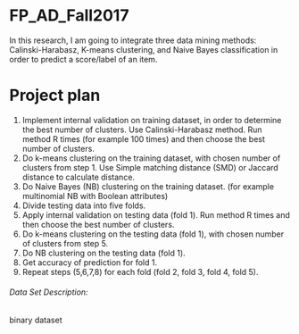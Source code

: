 # FP_AD_Fall2017

In this research, I am going to integrate three data mining methods: Calinski-Harabasz, K-means clustering, and Naive Bayes classification in order to predict a score/label of an item.

# Project plan
1. Implement internal validation on training dataset, in order to determine the best number of clusters. Use Calinski-Harabasz method. Run method R times (for example 100 times) and then choose the best number of clusters.
2. Do k-means clustering on the training dataset, with chosen number of clusters from step 1. Use Simple matching distance (SMD) or Jaccard distance to calculate distance.
3. Do Naive Bayes (NB) clustering on the training dataset. (for example multinomial NB with Boolean attributes)
4. Divide testing data into five folds.
5. Apply internal validation on testing data (fold 1). Run method R times and then choose the best number of clusters. 
6. Do k-means clustering on the testing data (fold 1), with chosen number of clusters from step 5.
7. Do NB clustering on the testing data (fold 1).
8. Get accuracy of prediction for fold 1.
9. Repeat steps (5,6,7,8) for each fold (fold 2, fold 3, fold 4, fold 5).


###### Data Set Description:
  binary dataset

